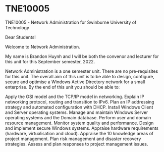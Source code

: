 # TNE10005
TNE10005 - Network Administration for Swinburne University of Technology

Dear Students!

Welcome to Network Administration.

My name is Brandon Huynh and I will be both the convenor and lecturer for this unit for this September semester, 2022.  

Network Administration is a one semester unit. There are no pre-requisites for this unit. The overall aim of this unit is to be able to design, configure, secure and optimise a Windows Active Directory network for a small enterprise. By the end of this unit you should be able to:

Apply the OSI model and the TCP/IP model in networking.
Explain IP networking protocol, routing and transition to IPv6.
Plan an IP addressing strategy and automated configuration with DHCP.
Install Windows Client and Server operating systems.
Manage and maintain Windows Server operating systems and the Domain database.
Perform user and domain resource management.
Monitor system quality and performance.
Design and implement secure Windows systems.
Appraise hardware requirements (hardware, virtualisation and cloud).
Appraise the 10 knowledge areas of project management.
Plan risk management and disaster recovery strategies.
Assess and plan responses to project management issues.
